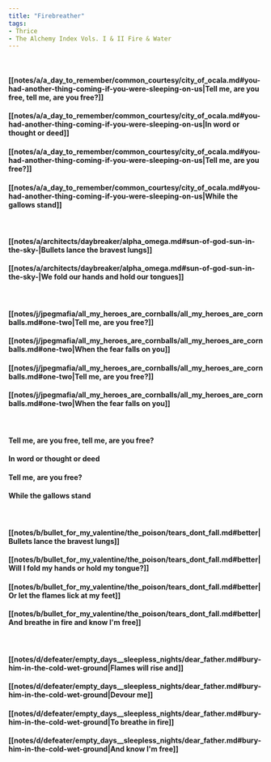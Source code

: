 ```yaml
---
title: "Firebreather"
tags:
- Thrice
- The Alchemy Index Vols. I & II Fire & Water
---
```

&nbsp;
#### [[notes/a/a_day_to_remember/common_courtesy/city_of_ocala.md#you-had-another-thing-coming-if-you-were-sleeping-on-us|Tell me, are you free, tell me, are you free?]]
#### [[notes/a/a_day_to_remember/common_courtesy/city_of_ocala.md#you-had-another-thing-coming-if-you-were-sleeping-on-us|In word or thought or deed]]
#### [[notes/a/a_day_to_remember/common_courtesy/city_of_ocala.md#you-had-another-thing-coming-if-you-were-sleeping-on-us|Tell me, are you free?]]
#### [[notes/a/a_day_to_remember/common_courtesy/city_of_ocala.md#you-had-another-thing-coming-if-you-were-sleeping-on-us|While the gallows stand]]
&nbsp;
#### [[notes/a/architects/daybreaker/alpha_omega.md#sun-of-god-sun-in-the-sky-|Bullets lance the bravest lungs]]
#### [[notes/a/architects/daybreaker/alpha_omega.md#sun-of-god-sun-in-the-sky-|We fold our hands and hold our tongues]]
&nbsp;
#### [[notes/j/jpegmafia/all_my_heroes_are_cornballs/all_my_heroes_are_cornballs.md#one-two|Tell me, are you free?]]
#### [[notes/j/jpegmafia/all_my_heroes_are_cornballs/all_my_heroes_are_cornballs.md#one-two|When the fear falls on you]]
#### [[notes/j/jpegmafia/all_my_heroes_are_cornballs/all_my_heroes_are_cornballs.md#one-two|Tell me, are you free?]]
#### [[notes/j/jpegmafia/all_my_heroes_are_cornballs/all_my_heroes_are_cornballs.md#one-two|When the fear falls on you]]
&nbsp;
#### Tell me, are you free, tell me, are you free?
#### In word or thought or deed
#### Tell me, are you free?
#### While the gallows stand
&nbsp;
#### [[notes/b/bullet_for_my_valentine/the_poison/tears_dont_fall.md#better|Bullets lance the bravest lungs]]
#### [[notes/b/bullet_for_my_valentine/the_poison/tears_dont_fall.md#better|Will I fold my hands or hold my tongue?]]
#### [[notes/b/bullet_for_my_valentine/the_poison/tears_dont_fall.md#better|Or let the flames lick at my feet]]
#### [[notes/b/bullet_for_my_valentine/the_poison/tears_dont_fall.md#better|And breathe in fire and know I'm free]]
&nbsp;
#### [[notes/d/defeater/empty_days__sleepless_nights/dear_father.md#bury-him-in-the-cold-wet-ground|Flames will rise and]]
#### [[notes/d/defeater/empty_days__sleepless_nights/dear_father.md#bury-him-in-the-cold-wet-ground|Devour me]]
#### [[notes/d/defeater/empty_days__sleepless_nights/dear_father.md#bury-him-in-the-cold-wet-ground|To breathe in fire]]
#### [[notes/d/defeater/empty_days__sleepless_nights/dear_father.md#bury-him-in-the-cold-wet-ground|And know I'm free]]
